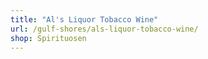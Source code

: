 ```yaml
---
title: "Al's Liquor Tobacco Wine"
url: /gulf-shores/als-liquor-tobacco-wine/
shop: Spirituosen
---
```

